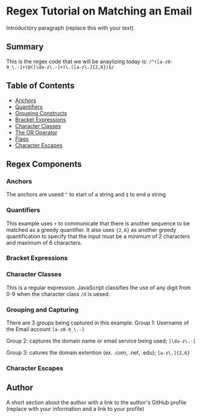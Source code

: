 # Regex Tutorial on Matching an Email
Introductory paragraph (replace this with your text)

## Summary

This is the regex code that we will be anaylizing today is: `/^([a-z0-9_\.-]+)@([\da-z\.-]+)\.([a-z\.]{2,6})$/`

## Table of Contents

- [Anchors](#anchors)
- [Quantifiers](#quantifiers)
- [Grouping Constructs](#grouping-constructs)
- [Bracket Expressions](#bracket-expressions)
- [Character Classes](#character-classes)
- [The OR Operator](#the-or-operator)
- [Flags](#flags)
- [Character Escapes](#character-escapes)

## Regex Components

### Anchors

The anchors are useed `^` to start of a string and `$` to end a string

### Quantifiers

This example uses `+` to communicate that there is another sequence to be matched as a greedy quantifier.  It also uses `{2,6}` as another greedy quantification to specify that the input must be a minimum of 2 characters and maximum of 6 characters. 

### Bracket Expressions

### Character Classes

This is a regular expression. JavaScript classifies the use of any digit from 0-9 when the character class `/d` is uesed.

### Grouping and Capturing

There are 3 groups being captured in this example. Group 1: Username of the Email account `[a-z0-9_\.-]`

Group 2: captures the domain name or email service being used; `[\da-z\.-]`

Group 3: catures the domain extention (ex. .com, .net, .edu); `[a-z\.]{2,6}`


### Character Escapes

## Author

A short section about the author with a link to the author's GitHub profile (replace with your information and a link to your profile)
